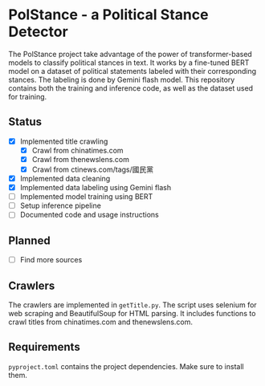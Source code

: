 # PolStance - a Political Stance Detector

The PolStance project take advantage of the power of transformer-based models to classify political stances in text. It works by a fine-tuned BERT model on a dataset of political statements labeled with their corresponding stances. The labeling is done by Gemini flash model. This repository contains both the training and inference code, as well as the dataset used for training.

## Status
 - [x] Implemented title crawling
   - [x] Crawl from chinatimes.com
   - [x] Crawl from thenewslens.com
   - [x] Crawl from ctinews.com/tags/國民黨
 - [x] Implemented data cleaning
 - [x] Implemented data labeling using Gemini flash
 - [ ] Implemented model training using BERT
 - [ ] Setup inference pipeline
 - [ ] Documented code and usage instructions

## Planned
 - [ ] Find more sources

## Crawlers
The crawlers are implemented in `getTitle.py`. The script uses selenium for web scraping and BeautifulSoup for HTML parsing. It includes functions to crawl titles from chinatimes.com and thenewslens.com.

## Requirements
`pyproject.toml` contains the project dependencies. Make sure to install them.